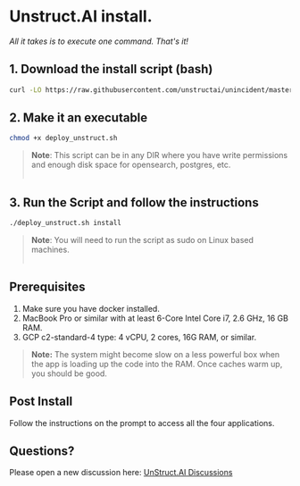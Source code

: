 # Unstruct.AI install. 
*All it takes is to execute one command. That's it!*

## 1. Download the install script (bash)

```bash
curl -LO https://raw.githubusercontent.com/unstructai/unincident/master/docker/deploy_unstruct.sh
```

## 2. Make it an executable 
```bash
chmod +x deploy_unstruct.sh 
```
> **Note**: This script can be in any DIR where you have write permissions and enough disk space for opensearch, postgres, etc. <br><br>

## 3. Run the Script and follow the instructions 
```bash
./deploy_unstruct.sh install
```

> **Note**: You will need to run the script as sudo on Linux based machines. <br><br>

## Prerequisites
1. Make sure you have docker installed.
2. MacBook Pro or similar with at least 6-Core Intel Core i7, 2.6 GHz, 16 GB RAM.
3. GCP c2-standard-4 type: 4 vCPU, 2 cores, 16G RAM, or similar.

> **Note:** The system might become slow on a less powerful box when the app is loading up the code into the RAM. Once caches warm up, you should be good. 

## Post Install 
Follow the instructions on the prompt to access all the four applications.

## Questions? 
Please open a new discussion here: [UnStruct.AI Discussions](https://github.com/orgs/unstructai/discussions)
